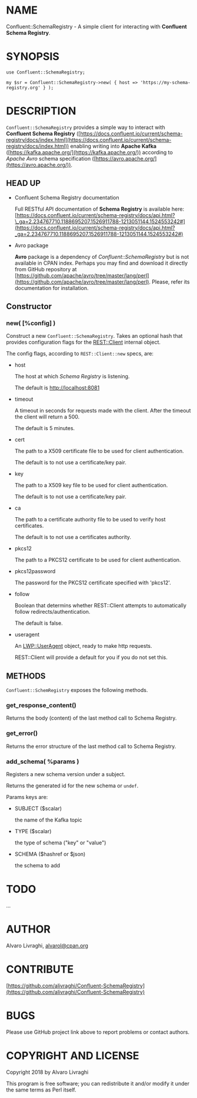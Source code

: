 # NAME

Confluent::SchemaRegistry - A simple client for interacting with **Confluent Schema Registry**.

# SYNOPSIS

    use Confluent::SchemaRegistry;

    my $sr = Confluent::SchemaRegistry->new( { host => 'https://my-schema-registry.org' } );

# DESCRIPTION

`Confluent::SchemaRegistry` provides a simple way to interact with **Confluent Schema Registry**
([https://docs.confluent.io/current/schema-registry/docs/index.html](https://docs.confluent.io/current/schema-registry/docs/index.html)) enabling writing into
**Apache Kafka** ([https://kafka.apache.org/](https://kafka.apache.org/)) according to _Apache Avro_ schema specification
([https://avro.apache.org/](https://avro.apache.org/)).

## HEAD UP

- Confluent Schema Registry documentation

    Full RESTful API documentation of **Schema Registry** is available here: 
    [https://docs.confluent.io/current/schema-registry/docs/api.html?\_ga=2.234767710.1188695207.1526911788-1213051144.1524553242#](https://docs.confluent.io/current/schema-registry/docs/api.html?_ga=2.234767710.1188695207.1526911788-1213051144.1524553242#)

- Avro package

    **Avro** package is a dependency of _Confluent::SchemaRegistry_ but is not available in CPAN index.
    Perhaps you may find and download it directly from GitHub repository at [https://github.com/apache/avro/tree/master/lang/perl](https://github.com/apache/avro/tree/master/lang/perl).
    Please, refer its documentation for installation.

## Constructor

### new( \[%config\] )

Construct a new `Confluent::SchemaRegistry`. Takes an optional hash that provides
configuration flags for the [REST::Client](https://metacpan.org/pod/REST::Client) internal object.

The config flags, according to `REST::Client::new` specs, are:

- host

    The host at which _Schema Registry_ is listening.

    The default is [http://localhost:8081](http://localhost:8081)

- timeout

    A timeout in seconds for requests made with the client.  After the timeout the
    client will return a 500.

    The default is 5 minutes.

- cert

    The path to a X509 certificate file to be used for client authentication.

    The default is to not use a certificate/key pair.

- key

    The path to a X509 key file to be used for client authentication.

    The default is to not use a certificate/key pair.

- ca

    The path to a certificate authority file to be used to verify host
    certificates.

    The default is to not use a certificates authority.

- pkcs12

    The path to a PKCS12 certificate to be used for client authentication.

- pkcs12password

    The password for the PKCS12 certificate specified with 'pkcs12'.

- follow

    Boolean that determins whether REST::Client attempts to automatically follow
    redirects/authentication.

    The default is false.

- useragent

    An [LWP::UserAgent](https://metacpan.org/pod/LWP::UserAgent) object, ready to make http requests.

    REST::Client will provide a default for you if you do not set this.

## METHODS

`Confluent::SchemRegistry` exposes the following methods.

### get\_response\_content()

Returns the body (content) of the last method call to Schema Registry.

### get\_error()

Returns the error structure of the last method call to Schema Registry.

### add\_schema( %params )

Registers a new schema version under a subject.

Returns the generated id for the new schema or `undef`.

Params keys are:

- SUBJECT ($scalar)

    the name of the Kafka topic

- TYPE ($scalar)

    the type of schema ("key" or "value")

- SCHEMA ($hashref or $json)

    the schema to add

# TODO

...

# AUTHOR

Alvaro Livraghi, <alvarol@cpan.org>

# CONTRIBUTE

[https://github.com/alivraghi/Confluent-SchemaRegistry](https://github.com/alivraghi/Confluent-SchemaRegistry)

# BUGS

Please use GitHub project link above to report problems or contact authors.

# COPYRIGHT AND LICENSE

Copyright 2018 by Alvaro Livraghi

This program is free software; you can redistribute it and/or modify it under the same terms as Perl itself.
